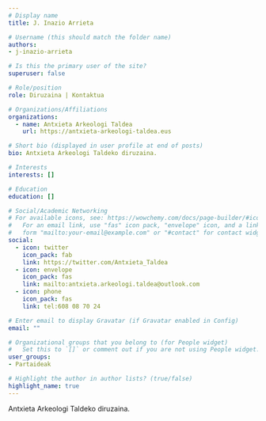 ```yaml
---
# Display name
title: J. Inazio Arrieta

# Username (this should match the folder name)
authors:
- j-inazio-arrieta

# Is this the primary user of the site?
superuser: false

# Role/position
role: Diruzaina | Kontaktua

# Organizations/Affiliations
organizations: 
  - name: Antxieta Arkeologi Taldea
    url: https://antxieta-arkeologi-taldea.eus

# Short bio (displayed in user profile at end of posts)
bio: Antxieta Arkeologi Taldeko diruzaina.

# Interests
interests: []

# Education
education: []

# Social/Academic Networking
# For available icons, see: https://wowchemy.com/docs/page-builder/#icons
#   For an email link, use "fas" icon pack, "envelope" icon, and a link in the
#   form "mailto:your-email@example.com" or "#contact" for contact widget.
social:
  - icon: twitter
    icon_pack: fab
    link: https://twitter.com/Antxieta_Taldea
  - icon: envelope
    icon_pack: fas
    link: mailto:antxieta.arkeologi.taldea@outlook.com
  - icon: phone
    icon_pack: fas
    link: tel:608 08 70 24

# Enter email to display Gravatar (if Gravatar enabled in Config)
email: ""

# Organizational groups that you belong to (for People widget)
#   Set this to `[]` or comment out if you are not using People widget.
user_groups: 
- Partaideak

# Highlight the author in author lists? (true/false)
highlight_name: true
---
```


Antxieta Arkeologi Taldeko diruzaina.
